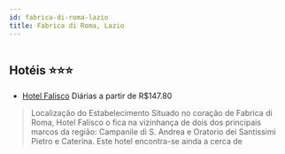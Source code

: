```yaml
---
id: fabrica-di-roma-lazio
title: Fabrica di Roma, Lazio
---
```


<center><img src="https://i.travelapi.com/hotels/22000000/21380000/21379500/21379423/07f70d52_b.jpg" alt="" /></center>


## Hotéis ⭐️⭐️⭐️

-    [Hotel Falisco](https://www.hurb.com/aud/https://www.hurb.com/hoteis/fabrica-di-roma/hotel-falisco-JNP-JP254410?cmp=18055) Diárias a partir de R$147.80
   > Localização do Estabelecimento Situado no coração de Fabrica di Roma, Hotel Falisco o fica na vizinhança de dois dos principais marcos da região: Campanile di S. Andrea e Oratorio dei Santissimi Pietro e Caterina.  Este hotel encontra-se ainda a cerca de 
